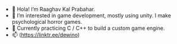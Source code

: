 - 👋 Hola! I’m Raaghav Kal Prabahar.
- 👀 I’m interested in game development, mostly using unity. I make psychological horror games.
- 🌱 Currently practicing C / C++ to build a custom game engine.
- 📫 (https://linktr.ee/dewino)

<!---
princeK4L/princeK4L is a ✨ special ✨ repository because its `README.md` (this file) appears on your GitHub profile.
You can click the Preview link to take a look at your changes.
--->
